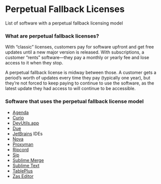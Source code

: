 # Perpetual Fallback Licenses

List of software with a perpetual fallback licensing model

### What are perpetual fallback licenses?

With “classic” licenses, customers pay for software upfront and get free updates until a new major version is released. With subscriptions, a customer “rents” software—they pay a monthly or yearly fee and lose access to it when they stop.

A perpetual fallback license is midway between those. A customer gets a period’s worth of updates every time they pay (typically one year), but they’re not forced to keep paying to continue to use the software, as the latest update they had access to will continue to be accessible.

### Software that uses the perpetual fallback license model

* [Agenda](https://agenda.com)
* [Curio](https://www.zengobi.com/curio/)
* [DevUtils.app](https://devutils.app)
* [Due](https://www.dueapp.com)
* [JetBrains](https://www.jetbrains.com) IDEs
* [Nova](https://nova.app)
* [Proxyman](https://proxyman.io)
* [Ripcord](https://cancel.fm/ripcord/)
* [Sip](https://sipapp.io/)
* [Sublime Merge](https://www.sublimemerge.com/)
* [Sublime Text](https://www.sublimetext.com/)
* [TablePlus](https://tableplus.com)
* [Zas Editor](https://www.zeditor.app)
